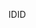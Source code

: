  <span data-ttu-id="aac80-101">ID</span><span class="sxs-lookup"><span data-stu-id="aac80-101">ID</span></span> 